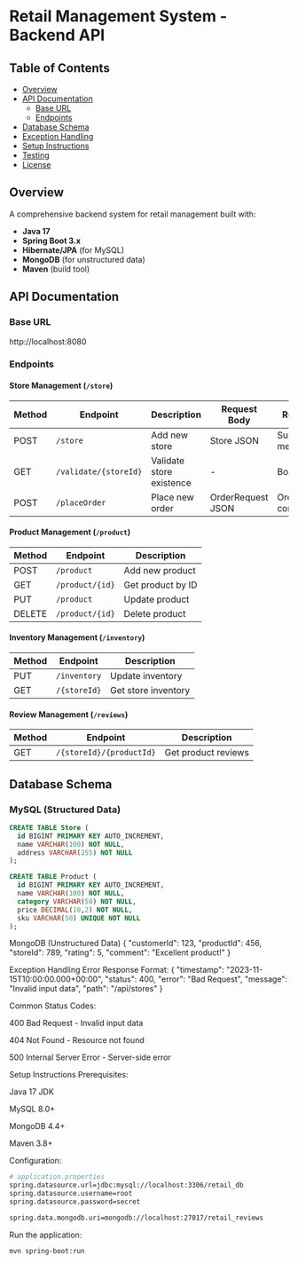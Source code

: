 # Retail Management System - Backend API

## Table of Contents

- [Overview](#overview)
- [API Documentation](#api-documentation)
  - [Base URL](#base-url)
  - [Endpoints](#endpoints)
- [Database Schema](#database-schema)
- [Exception Handling](#exception-handling)
- [Setup Instructions](#setup-instructions)
- [Testing](#testing)
- [License](#license)

## Overview

A comprehensive backend system for retail management built with:

- **Java 17**
- **Spring Boot 3.x**
- **Hibernate/JPA** (for MySQL)
- **MongoDB** (for unstructured data)
- **Maven** (build tool)

## API Documentation

### Base URL

http://localhost:8080

### Endpoints

#### Store Management (`/store`)

| Method | Endpoint              | Description              | Request Body      | Response           |
| ------ | --------------------- | ------------------------ | ----------------- | ------------------ |
| POST   | `/store`              | Add new store            | Store JSON        | Success message    |
| GET    | `/validate/{storeId}` | Validate store existence | -                 | Boolean            |
| POST   | `/placeOrder`         | Place new order          | OrderRequest JSON | Order confirmation |

#### Product Management (`/product`)

| Method | Endpoint        | Description       |
| ------ | --------------- | ----------------- |
| POST   | `/product`      | Add new product   |
| GET    | `/product/{id}` | Get product by ID |
| PUT    | `/product`      | Update product    |
| DELETE | `/product/{id}` | Delete product    |

#### Inventory Management (`/inventory`)

| Method | Endpoint     | Description         |
| ------ | ------------ | ------------------- |
| PUT    | `/inventory` | Update inventory    |
| GET    | `/{storeId}` | Get store inventory |

#### Review Management (`/reviews`)

| Method | Endpoint                 | Description         |
| ------ | ------------------------ | ------------------- |
| GET    | `/{storeId}/{productId}` | Get product reviews |

## Database Schema

### MySQL (Structured Data)

```sql
CREATE TABLE Store (
  id BIGINT PRIMARY KEY AUTO_INCREMENT,
  name VARCHAR(100) NOT NULL,
  address VARCHAR(255) NOT NULL
);

CREATE TABLE Product (
  id BIGINT PRIMARY KEY AUTO_INCREMENT,
  name VARCHAR(100) NOT NULL,
  category VARCHAR(50) NOT NULL,
  price DECIMAL(10,2) NOT NULL,
  sku VARCHAR(50) UNIQUE NOT NULL
);
```

MongoDB (Unstructured Data)
{
"customerId": 123,
"productId": 456,
"storeId": 789,
"rating": 5,
"comment": "Excellent product!"
}

Exception Handling
Error Response Format:
{
"timestamp": "2023-11-15T10:00:00.000+00:00",
"status": 400,
"error": "Bad Request",
"message": "Invalid input data",
"path": "/api/stores"
}

Common Status Codes:

400 Bad Request - Invalid input data

404 Not Found - Resource not found

500 Internal Server Error - Server-side error

Setup Instructions
Prerequisites:

Java 17 JDK

MySQL 8.0+

MongoDB 4.4+

Maven 3.8+

Configuration:

```bash
# application.properties
spring.datasource.url=jdbc:mysql://localhost:3306/retail_db
spring.datasource.username=root
spring.datasource.password=secret

spring.data.mongodb.uri=mongodb://localhost:27017/retail_reviews
```

Run the application:

```bash
mvn spring-boot:run
```
